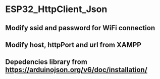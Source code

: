 # ESP32_HttpClient_Json
## Modify ssid and password for WiFi connection
## Modify host, httpPort and url from XAMPP
## Depedencies library from https://arduinojson.org/v6/doc/installation/
